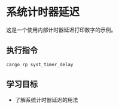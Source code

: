 # 系统计时器延迟

这是一个使用内部计时器延迟打印数字的示例。

## 执行指令

```shell
cargo rp syst_timer_delay
```

## 学习目标

- 了解系统计时器延迟的用法
